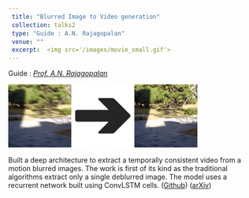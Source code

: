 ```yaml
---
 title: "Blurred Image to Video generation"
 collection: talks2
 type: "Guide : A.N. Rajagopalan"
 venue: ""
 excerpt:  <img src='/images/movie_small.gif'> 
---
```


Guide : [*Prof. A.N. Rajagopalan*](http://www.ee.iitm.ac.in/ipcvlab/faculty)

<img src='/images/movie_small.gif'> 

Built a deep architecture to extract a temporally consistent video from a motion blurred images. The work is first of its kind as the traditional algorithms extract only a single deblurred image. The model uses a recurrent network built using ConvLSTM cells. ([Github](https://github.com/anshulbshah/Blurred-Image-to-Video)) ([arXiv](https://arxiv.org/abs/1804.02913))

